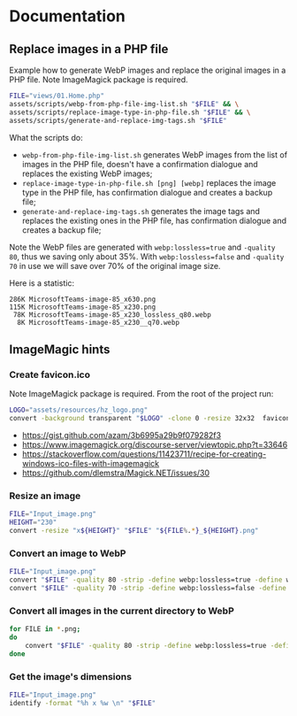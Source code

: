 # Documentation

## Replace images in a PHP file

Example how to generate WebP images and replace the original images in a PHP file. Note ImageMagick package is required.

```bash
FILE="views/01.Home.php"
assets/scripts/webp-from-php-file-img-list.sh "$FILE" && \
assets/scripts/replace-image-type-in-php-file.sh "$FILE" && \
assets/scripts/generate-and-replace-img-tags.sh "$FILE"
```

What the scripts do:

* `webp-from-php-file-img-list.sh` generates WebP images from the list of images in the PHP file, doesn't have a confirmation dialogue and replaces the existing WebP images;
* `replace-image-type-in-php-file.sh [png] [webp]` replaces the image type in the PHP file, has confirmation dialogue and creates a backup file;
* `generate-and-replace-img-tags.sh` generates the image tags and replaces the existing ones in the PHP file, has confirmation dialogue and creates a backup file;

Note the WebP files are generated with `webp:lossless=true` and `-quality 80`, thus we saving only about 35%. With `webp:lossless=false` and `-quality 70` in use we will save over 70% of the original image size.

Here is a statistic:

```text
286K MicrosoftTeams-image-85_x630.png
115K MicrosoftTeams-image-85_x230.png
 78K MicrosoftTeams-image-85_x230_lossless_q80.webp
  8K MicrosoftTeams-image-85_x230__q70.webp
```

## ImageMagic hints

### Create favicon.ico

Note ImageMagick package is required. From the root of the project run:

```bash
LOGO="assets/resources/hz_logo.png"
convert -background transparent "$LOGO" -clone 0 -resize 32x32  favicon.ico
```

* <https://gist.github.com/azam/3b6995a29b9f079282f3>
* <https://www.imagemagick.org/discourse-server/viewtopic.php?t=33646>
* <https://stackoverflow.com/questions/11423711/recipe-for-creating-windows-ico-files-with-imagemagick>
* <https://github.com/dlemstra/Magick.NET/issues/30>

### Resize an image

```bash
FILE="Input_image.png"
HEIGHT="230"
convert -resize "x${HEIGHT}" "$FILE" "${FILE%.*}_${HEIGHT}.png"
```

### Convert an image to WebP

```bash
FILE="Input_image.png"
convert "$FILE" -quality 80 -strip -define webp:lossless=true -define webp:method=4 "${FILE%.*}.webp"
convert "$FILE" -quality 70 -strip -define webp:lossless=false -define webp:method=4 "${FILE%.*}.webp"
```

### Convert all images in the current directory to WebP

```bash
for FILE in *.png;
do
    convert "$FILE" -quality 80 -strip -define webp:lossless=true -define webp:method=4 "${FILE%.*}.webp"
done
```

### Get the image's dimensions

```bash
FILE="Input_image.png"
identify -format "%h x %w \n" "$FILE"
```
